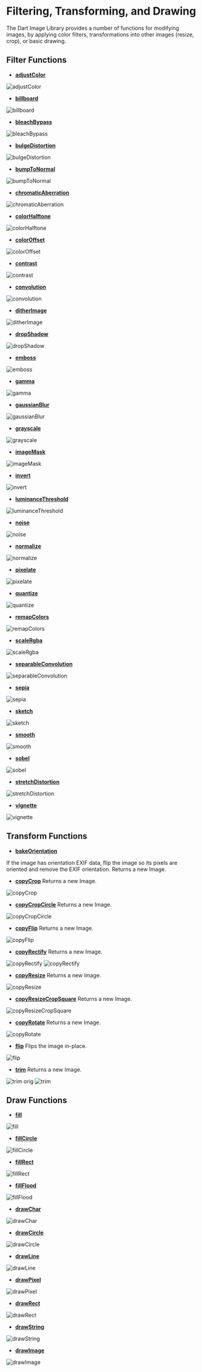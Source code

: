 # Filtering, Transforming, and Drawing

The Dart Image Library provides a number of functions for modifying images, by applying
color filters, transformations into other images (resize, crop), or basic drawing.

## Filter Functions

* **[adjustColor](https://brendan-duncan.github.io/image/doc/api/image/adjustColor.html)**

![adjustColor](images/filter/adjustColor.png)

* **[billboard](https://brendan-duncan.github.io/image/doc/api/image/billboard.html)**

![billboard](images/filter/billboard.png)

* **[bleachBypass](https://brendan-duncan.github.io/image/doc/api/image/bleachBypass.html)**

![bleachBypass](images/filter/bleachBypass.png)

* **[bulgeDistortion](https://brendan-duncan.github.io/image/doc/api/image/bulgeDistortion.html)**

![bulgeDistortion](images/filter/bulgeDistortion.png)
  
* **[bumpToNormal](https://brendan-duncan.github.io/image/doc/api/image/bumpToNormal.html)**

![bumpToNormal](images/filter/bumpToNormal.png)

* **[chromaticAberration](https://brendan-duncan.github.io/image/doc/api/image/chromaticAberration.html)**

![chromaticAberration](images/filter/chromaticAberration.png)

* **[colorHalftone](https://brendan-duncan.github.io/image/doc/api/image/colorHalftone.html)**

![colorHalftone](images/filter/colorHalftone.png)

* **[colorOffset](https://brendan-duncan.github.io/image/doc/api/image/colorOffset.html)**

![colorOffset](images/filter/colorOffset.png)

* **[contrast](https://brendan-duncan.github.io/image/doc/api/image/contrast.html)**

![contrast](images/filter/contrast.png)

* **[convolution](https://brendan-duncan.github.io/image/doc/api/image/convolution.html)**

![convolution](images/filter/convolution.png)

* **[ditherImage](https://brendan-duncan.github.io/image/doc/api/image/ditherImage.html)**

![ditherImage](images/filter/ditherImage.png)

* **[dropShadow](https://brendan-duncan.github.io/image/doc/api/image/dropShadow.html)**

![dropShadow](images/filter/dropShadow.png)

* **[emboss](https://brendan-duncan.github.io/image/doc/api/image/emboss.html)**

![emboss](images/filter/emboss.png)

* **[gamma](https://brendan-duncan.github.io/image/doc/api/image/gamma.html)**
 
![gamma](images/filter/gamma.png)

* **[gaussianBlur](https://brendan-duncan.github.io/image/doc/api/image/gaussianBlur.html)**

![gaussianBlur](images/filter/gaussianBlur.png)

* **[grayscale](https://brendan-duncan.github.io/image/doc/api/image/grayscale.html)**

![grayscale](images/filter/grayscale.png)

* **[imageMask](https://brendan-duncan.github.io/image/doc/api/image/imageMask.html)**

![imageMask](images/filter/imageMask.png)

* **[invert](https://brendan-duncan.github.io/image/doc/api/image/invert.html)**

![invert](images/filter/invert.png)

* **[luminanceThreshold](https://brendan-duncan.github.io/image/doc/api/image/luminanceThreshold.html)**

![luminanceThreshold](images/filter/luminanceThreshold.png)

* **[noise](https://brendan-duncan.github.io/image/doc/api/image/noise.html)**

![noise](images/filter/noise.png)

* **[normalize](https://brendan-duncan.github.io/image/doc/api/image/normalize.html)**

![normalize](images/filter/normalize.png)

* **[pixelate](https://brendan-duncan.github.io/image/doc/api/image/pixelate.html)**

![pixelate](images/filter/pixelate_upperLeft.png)

* **[quantize](https://brendan-duncan.github.io/image/doc/api/image/quantize.html)**

![quantize](images/filter/quantize.png)

* **[remapColors](https://brendan-duncan.github.io/image/doc/api/image/remapColors.html)**

![remapColors](images/filter/remapColors.png)

* **[scaleRgba](https://brendan-duncan.github.io/image/doc/api/image/scaleRgba.html)**

![scaleRgba](images/filter/scaleRgba.png)

* **[separableConvolution](https://brendan-duncan.github.io/image/doc/api/image/separableConvolution.html)**

![separableConvolution](images/filter/separableConvolution.png)

* **[sepia](https://brendan-duncan.github.io/image/doc/api/image/sepia.html)**

![sepia](images/filter/sepia.png)

* **[sketch](https://brendan-duncan.github.io/image/doc/api/image/sketch.html)**

![sketch](images/filter/sketch.png)

* **[smooth](https://brendan-duncan.github.io/image/doc/api/image/smooth.html)**

![smooth](images/filter/smooth.png)

* **[sobel](https://brendan-duncan.github.io/image/doc/api/image/sobel.html)**

![sobel](images/filter/sobel.png)

* **[stretchDistortion](https://brendan-duncan.github.io/image/doc/api/image/stretchDistortion.html)**

![stretchDistortion](images/filter/stretchDistortion.png)

* **[vignette](https://brendan-duncan.github.io/image/doc/api/image/vignette.html)**

![vignette](images/filter/vignette.png)

## Transform Functions

* **[bakeOrientation](https://brendan-duncan.github.io/image/doc/api/image/bakeOrientation.html)**

If the image has orientation EXIF data, flip the image so its pixels are oriented and remove
the EXIF orientation. Returns a new Image.

* **[copyCrop](https://brendan-duncan.github.io/image/doc/api/image/copyCrop.html)**
Returns a new Image.

![copyCrop](images/transform/copyCrop.png)

* **[copyCropCircle](https://brendan-duncan.github.io/image/doc/api/image/copyCropCircle.html)**
Returns a new Image.

![copyCropCircle](images/transform/copyCropCircle.png)

* **[copyFlip](https://brendan-duncan.github.io/image/doc/api/image/copyFlip.html)**
Returns a new Image.

![copyFlip](images/transform/copyFlip_b.png)

* **[copyRectify](https://brendan-duncan.github.io/image/doc/api/image/copyRectify.html)**
Returns a new Image.

![copyRectify](images/transform/copyRectify_orig.jpg) ![copyRectify](images/transform/copyRectify.png)

* **[copyResize](https://brendan-duncan.github.io/image/doc/api/image/copyResize.html)**
Returns a new Image.

![copyResize](images/transform/copyResize.png)

* **[copyResizeCropSquare](https://brendan-duncan.github.io/image/doc/api/image/copyResizeCropSquare.html)**
Returns a new Image.

![copyResizeCropSquare](images/transform/copyResizeCropSquare.png)

* **[copyRotate](https://brendan-duncan.github.io/image/doc/api/image/copyRotate.html)**
Returns a new Image.

![copyRotate](images/transform/copyRotate_45.png)

* **[flip](https://brendan-duncan.github.io/image/doc/api/image/flip.html)**
Flips the image in-place.

![flip](images/transform/flip_v.png)

* **[trim](https://brendan-duncan.github.io/image/doc/api/image/trim.html)**
Returns a new Image.

![trim orig](images/transform/trim_orig.png) ![trim](images/transform/trim.png)

## Draw Functions

* **[fill](https://brendan-duncan.github.io/image/doc/api/image/fill.html)**

![fill](images/draw/fill.png)

* **[fillCircle](https://brendan-duncan.github.io/image/doc/api/image/fillCircle.html)**

![fillCircle](images/draw/fill_circle.png)

* **[fillRect](https://brendan-duncan.github.io/image/doc/api/image/fillRect.html)**

![fillRect](images/draw/fill_rect.png)

* **[fillFlood](https://brendan-duncan.github.io/image/doc/api/image/fillFlood.html)**

![fillFlood](images/draw/fill_flood.png)

* **[drawChar](https://brendan-duncan.github.io/image/doc/api/image/drawChar.html)**

![drawChar](images/draw/draw_char.png)

* **[drawCircle](https://brendan-duncan.github.io/image/doc/api/image/drawCircle.html)**

![drawCircle](images/draw/draw_circle.png)

* **[drawLine](https://brendan-duncan.github.io/image/doc/api/image/drawLine.html)**

![drawLine](images/draw/draw_line.png)

* **[drawPixel](https://brendan-duncan.github.io/image/doc/api/image/drawPixel.html)**

![drawPixel](images/draw/draw_pixel.png)

* **[drawRect](https://brendan-duncan.github.io/image/doc/api/image/drawRect.html)**

![drawRect](images/draw/draw_rect.png)

* **[drawString](https://brendan-duncan.github.io/image/doc/api/image/drawString.html)**

![drawString](images/draw/draw_string.png)

* **[drawImage](https://brendan-duncan.github.io/image/doc/api/image/drawImage.html)**

![drawImage](images/draw/draw_image.png)
